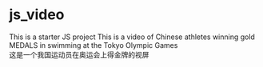 # js_video
This is a starter JS project
This is a video of Chinese athletes winning gold MEDALS in swimming at the Tokyo Olympic Games  
这是一个我国运动员在奥运会上得金牌的视屏
